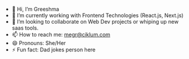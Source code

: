 - 👋 Hi, I’m Greeshma
- 🌱 I’m currently working with Frontend Technologies (React.js, Next.js)
- 💞️ I’m looking to collaborate on Web Dev projects or whiping up new saas tools.
- 📫 How to reach me: megr@ciklum.com
- 😄 Pronouns: She/Her
- ⚡ Fun fact: Dad jokes person here 

<!---
MedamGreeshma/MedamGreeshma is a ✨ special ✨ repository because its `README.md` (this file) appears on your GitHub profile.
You can click the Preview link to take a look at your changes.
--->
